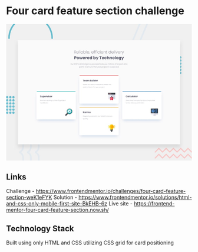 # Four card feature section challenge

![Design preview for the Four card feature section coding challenge](./design/desktop-preview.jpg)

## Links

Challenge - https://www.frontendmentor.io/challenges/four-card-feature-section-weK1eFYK
Solution - https://www.frontendmentor.io/solutions/html-and-css-only-mobile-first-site-BkEHB-6z
Live site - https://frontend-mentor-four-card-feature-section.now.sh/

## Technology Stack

Built using only HTML and CSS utilizing CSS grid for card positioning
